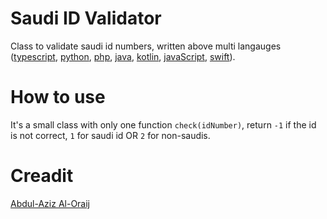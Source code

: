 # Saudi ID Validator

Class to validate saudi id numbers, written above multi langauges ([typescript](https://github.com/alhazmy13/Saudi-ID-Validator), [python](https://github.com/alhazmy13/Saudi-ID-Validator), [php](https://github.com/alhazmy13/Saudi-ID-Validator), [java](https://github.com/alhazmy13/Saudi-ID-Validator), [kotlin](https://github.com/alhazmy13/Saudi-ID-Validator), [javaScript](https://github.com/alhazmy13/Saudi-ID-Validator), [swift](https://github.com/alhazmy13/Saudi-ID-Validator)).

# How to use
It's a small class with only one function `check(idNumber)`, return `-1` if the id is not correct, `1` for saudi id OR `2` for non-saudis.

# Creadit

[Abdul-Aziz Al-Oraij](http://aziz.oraij.com/)